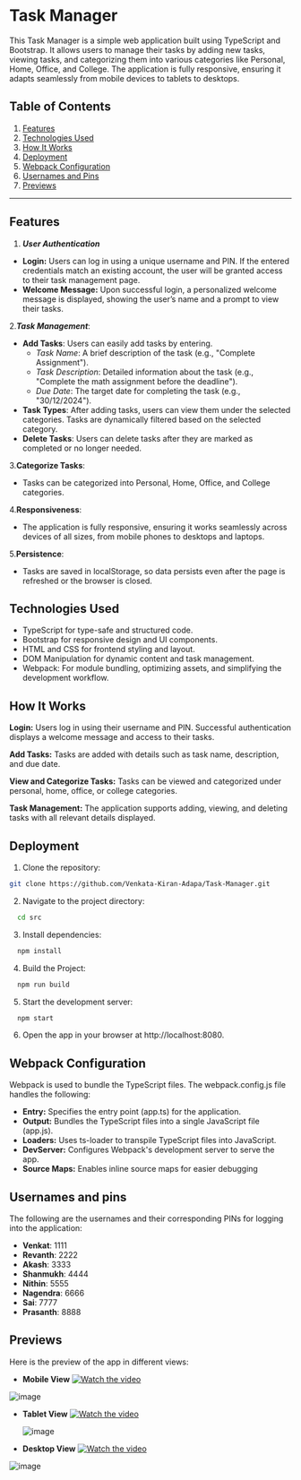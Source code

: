 
# Task Manager

This Task Manager is a simple web application built using TypeScript and Bootstrap. It allows users to manage their tasks by adding new tasks, viewing tasks, and categorizing them into various categories like Personal, Home, Office, and College. The application is fully responsive, ensuring it adapts seamlessly from mobile devices to tablets to desktops.
## Table of Contents

1. [Features](#features)  
2. [Technologies Used](#technologies-used)  
3. [How It Works](#how-it-works)  
4. [Deployment](#deployment)  
5. [Webpack Configuration](#webpack-configuration)  
6. [Usernames and Pins](#usernames-and-pins)  
7. [Previews](#previews)  

---

## Features
1. ***User Authentication***
- **Login:** Users can log in using a unique username and PIN. If the entered credentials match an existing account, the user will be granted access to their task management page.
- **Welcome Message:** Upon successful login, a personalized welcome message is displayed, showing the user’s name and a prompt to view their tasks.

2.***Task Management***:
- **Add Tasks**: Users can easily add tasks by entering.
  - *Task Name*: A brief description of the task (e.g., "Complete Assignment").
   - *Task Description*: Detailed information about the task (e.g., "Complete the math assignment before the deadline").
   - *Due Date*: The target date for completing the task (e.g., "30/12/2024").
- **Task Types**: After adding tasks, users can view them under the selected categories. Tasks are dynamically filtered based on the selected category.
- **Delete Tasks**: Users can delete tasks after they are marked as completed or no longer needed.

3.**Categorize Tasks**:
- Tasks can be categorized into Personal, Home, Office, and College categories.

4.**Responsiveness**:
- The application is fully responsive, ensuring it works seamlessly across devices of all sizes, from mobile phones to desktops and laptops.

5.**Persistence**:
- Tasks are saved in localStorage, so data persists even after the page is refreshed or the browser is closed.
## Technologies Used
- TypeScript for type-safe and structured code.
- Bootstrap for responsive design and UI components.
- HTML and CSS for frontend styling and layout.
- DOM Manipulation for dynamic content and task management.
- Webpack: For module bundling, optimizing assets, and simplifying the development workflow.


## How It Works
**Login:**  Users log in using their username and PIN. Successful authentication displays a welcome message and access to their tasks.

**Add Tasks:** Tasks are added with details such as task name, description, and due date.

**View and Categorize Tasks:** Tasks can be viewed and categorized under personal, home, office, or college categories.

**Task Management:** The application supports adding, viewing, and deleting tasks with all relevant details displayed.
## Deployment

1. Clone the repository:

```bash
git clone https://github.com/Venkata-Kiran-Adapa/Task-Manager.git
```
2. Navigate to the project directory:
```bash
  cd src
```
3. Install dependencies:
```bash
  npm install
```
4. Build the Project:
```bash
  npm run build
```
5. Start the development server:
```bash
  npm start
```
6. Open the app in your browser at http://localhost:8080.

## Webpack Configuration
Webpack is used to bundle the TypeScript files. The webpack.config.js file handles the following:

- **Entry:** Specifies the entry point (app.ts) for the application.
- **Output:** Bundles the TypeScript files into a single JavaScript file (app.js).
- **Loaders:** Uses ts-loader to transpile TypeScript files into JavaScript.
- **DevServer:** Configures Webpack's development server to serve the app.
- **Source Maps:** Enables inline source maps for easier debugging

## Usernames and pins

The following are the usernames and their corresponding PINs for logging into the application:

- **Venkat**: 1111
- **Revanth**: 2222
- **Akash**: 3333
- **Shanmukh**: 4444
- **Nithin**: 5555
- **Nagendra**: 6666
- **Sai**: 7777
- **Prasanth**: 8888
## Previews


Here is the  preview of the app in different views:

*   **Mobile View**
   [![Watch the video](https://img.shields.io/badge/Watch%20Video-blue)](https://github.com/Venkata-Kiran-Adapa/Task-Manager/blob/master/mobile.mp4)

![image](https://github.com/user-attachments/assets/3add6280-9ce6-427d-8529-d3d548e0832b)

    
*   **Tablet View**
        [![Watch the video](https://img.shields.io/badge/Watch%20Video-blue)](https://github.com/Venkata-Kiran-Adapa/Task-Manager/blob/master/Tablet.mp4)
    
    ![image](https://github.com/user-attachments/assets/38d1e9fc-89d7-4c0b-aeb4-d32d1f2cd022)

    
*   **Desktop View**
   [![Watch the video](https://img.shields.io/badge/Watch%20Video-blue)](https://github.com/Venkata-Kiran-Adapa/Task-Manager/blob/master/laptop.mp4)

![image](https://github.com/user-attachments/assets/818bb62c-c7ef-4d7b-8c35-155bcd905cc8)



